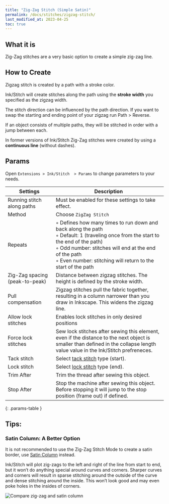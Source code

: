 ```yaml
---
title: "Zig-Zag Stitch (Simple Satin)"
permalink: /docs/stitches/zigzag-stitch/
last_modified_at: 2023-04-25
toc: true
---
```

## What it is

Zig-Zag stitches are a very basic option to create a simple zig-zag line.

## How to Create

Zigzag stitch is created by a path with a stroke color.

Ink/Stitch will create stitches along the path using the **stroke width** you specified as the zigzag width.

The stitch direction can be influenced by the path direction. If you want to swap the starting and ending point of your zigzag run Path > Reverse.

If an object consists of multiple paths, they will be stitched in order with a jump between each.



In former versions of Ink/Stitch  Zig-Zag stitches were  created by using a **continuous line** (without dashes).

<!---
![Zig-Zag stitches](/assets/images/docs/stitches-zigzag.jpg)

![Running Stitch Dashes](/assets/images/docs/simple-satin-stroke.jpg){: .align-left style="padding: 5px"}
Go to `Object > Fill and Stroke...` and set the desired stroke width in the `Stroke style` tab.
--->
## Params

Open `Extensions > Ink/Stitch  > Params` to change parameters to your needs.

Settings|Description
---|---
Running stitch along paths    |Must be enabled for these settings to take effect.
Method                        |Choose `ZigZag Stitch`
Repeats                       |◦ Defines how many times to run down and back along the path<br />◦ Default: 1 (traveling once from the start to the end of the path)<br />◦ Odd number: stitches will end at the end of the path<br />◦ Even number: stitching will return to the start of the path
Zig-Zag spacing (peak-to-peak)|Distance between zigzag stitches. The height is defined by the stroke width.
Pull compensation             |Zigzag stitches pull the fabric together, resulting in a column narrower than you draw in Inkscape. This widens the zigzag line.
Allow lock stitches           |Enables lock stitches in only desired positions
Force lock stitches           |Sew lock stitches after sewing this element, even if the distance to the next object is smaller than defined in the collapse length value value in the Ink/Stitch prefreneces.
Tack stitch                   |Select [tack stitch](/docs/stitches/lock-stitches) type (start).
Lock stitch                   |Select [lock stitch](/docs/stitches/lock-stitches) type (end).
Trim After                    |Trim the thread after sewing this object.
Stop After                    |Stop the machine after sewing this object. Before stopping it will jump to the stop position (frame out) if defined.
{: .params-table }

## Tips:

### Satin Column: A Better Option

It is not recommended to use the Zig-Zag Stitch Mode to create a satin border, use [Satin Column](/docs/stitches/satin-column/) instead.

Ink/Stitch will plot zig-zags to the left and right of the line from start to end, but it won’t do anything special around curves and corners. Sharper curves and corners will result in sparse stitching around the outside of the curve and dense stitching around the inside. This won’t look good and may even poke holes in the insides of corners.

![Compare zig-zag and satin column](/assets/images/docs/en/zig-zag-column.jpg)

